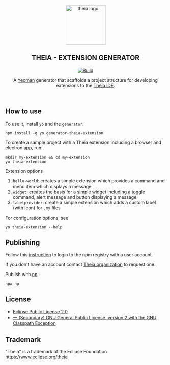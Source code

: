 <div align='center'>
<br />
<img src='https://raw.githubusercontent.com/theia-ide/generator-theia-extension/master/logo/theia.svg?sanitize=true' alt='theia logo' width='125'>

<h2>THEIA - EXTENSION GENERATOR</h2>

[![Build](https://github.com/theia-ide/generator-theia-extension/workflows/Build/badge.svg?branch=master)](https://github.com/theia-ide/generator-theia-extension/actions?query=branch%3Amaster)

A [Yeoman](yeoman.io) generator that scaffolds a project structure for developing extensions to the [Theia IDE](https://github.com/theia-ide/theia).

<br />

</div>


## How to use

To use it, install `yo` and the `generator`.

```
npm install -g yo generator-theia-extension
```

To create a sample project with a Theia extension including a browser and electron app, run:

```
mkdir my-extension && cd my-extension
yo theia-extension
```

Extension options
1. `hello-world`: creates a simple extension which provides a command and menu item which displays a message.
2. `widget`: creates the basis for a simple widget including a toggle command, alert message and button displaying a message.
3. `labelprovider`: create a simple extension which adds a custom label (with icon) for `.my` files

For configuration options, see

```
yo theia-extension --help
```


## Publishing

Follow this [instruction](https://docs.npmjs.com/cli/adduser) to login to the npm registry with a user account.

If you don't have an account contact [Theia organization](https://www.npmjs.com/~theia) to request one.

Publish with [np](https://github.com/sindresorhus/np#np--).

    npx np


## License

- [Eclipse Public License 2.0](LICENSE)
- [一 (Secondary) GNU General Public License, version 2 with the GNU Classpath Exception](LICENSE)


## Trademark
"Theia" is a trademark of the Eclipse Foundation
https://www.eclipse.org/theia

